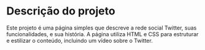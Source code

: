 <h1>Descrição do projeto</h1>
<p>Este projeto é uma página simples que descreve a rede social Twitter, suas funcionalidades, e sua história. A página utiliza HTML e CSS para estruturar e estilizar o conteúdo, incluindo um vídeo sobre o Twitter.</p>
